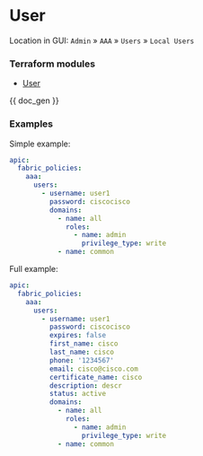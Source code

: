# User

Location in GUI:
`Admin` » `AAA` » `Users` » `Local Users`

### Terraform modules

* [User](https://registry.terraform.io/modules/netascode/user/aci/latest)

{{ doc_gen }}

### Examples

Simple example:

```yaml
apic:
  fabric_policies:
    aaa:
      users:
        - username: user1
          password: ciscocisco
          domains:
            - name: all
              roles:
                - name: admin
                  privilege_type: write
            - name: common
```

Full example:

```yaml
apic:
  fabric_policies:
    aaa:
      users:
        - username: user1
          password: ciscocisco
          expires: false
          first_name: cisco
          last_name: cisco
          phone: '1234567'
          email: cisco@cisco.com
          certificate_name: cisco
          description: descr
          status: active
          domains:
            - name: all
              roles:
                - name: admin
                  privilege_type: write
            - name: common
```
